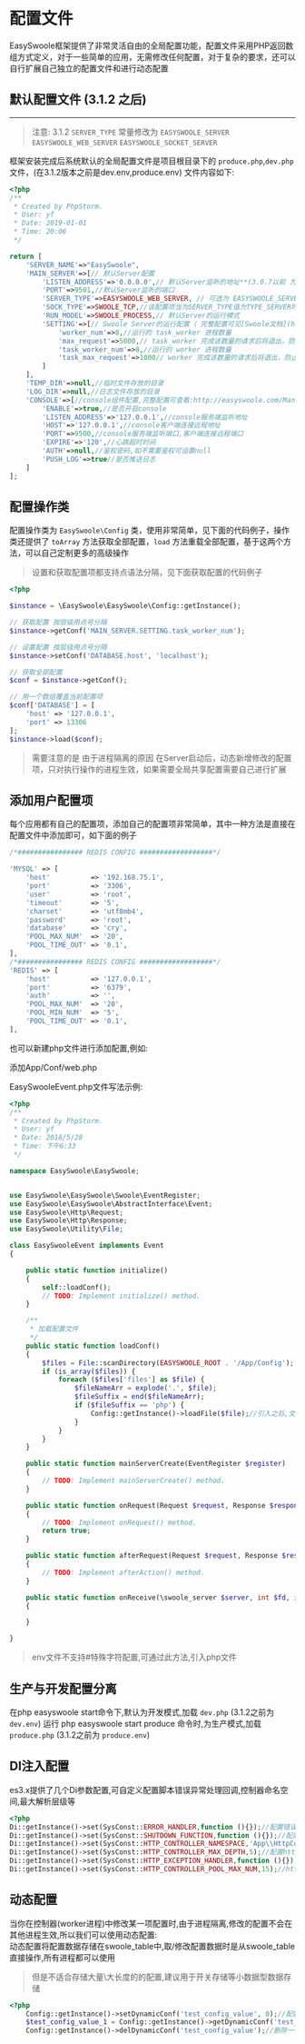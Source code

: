 # 配置文件

EasySwoole框架提供了非常灵活自由的全局配置功能，配置文件采用PHP返回数组方式定义，对于一些简单的应用，无需修改任何配置，对于复杂的要求，还可以自行扩展自己独立的配置文件和进行动态配置

## 默认配置文件 (3.1.2 之后)
------

> 注意: 3.1.2 `SERVER_TYPE` 常量修改为 `EASYSWOOLE_SERVER` `EASYSWOOLE_WEB_SERVER` `EASYSWOOLE_SOCKET_SERVER`

框架安装完成后系统默认的全局配置文件是项目根目录下的 `produce.php`,`dev.php` 文件，(在3.1.2版本之前是dev.env,produce.env)
文件内容如下:

```php
<?php
/**
 * Created by PhpStorm.
 * User: yf
 * Date: 2019-01-01
 * Time: 20:06
 */

return [
    'SERVER_NAME'=>"EasySwoole",
    'MAIN_SERVER'=>[// 默认Server配置
        'LISTEN_ADDRESS'=>'0.0.0.0',// 默认Server监听的地址**(3.0.7以前 为 HOST)
        'PORT'=>9501,//默认Server监听的端口
        'SERVER_TYPE'=>EASYSWOOLE_WEB_SERVER, // 可选为 EASYSWOOLE_SERVER  EASYSWOOLE_WEB_SERVER EASYSWOOLE_SOCKET_SERVER
        'SOCK_TYPE'=>SWOOLE_TCP,//该配置项当为SERVER_TYPE值为TYPE_SERVER时有效
        'RUN_MODEL'=>SWOOLE_PROCESS,// 默认Server的运行模式
        'SETTING'=>[// Swoole Server的运行配置（ 完整配置可见[Swoole文档](https://wiki.swoole.com/wiki/page/274.html) ）
            'worker_num'=>8,//运行的 task_worker 进程数量
            'max_request'=>5000,// task_worker 完成该数量的请求后将退出，防止内存溢出
            'task_worker_num'=>8,//运行的 worker 进程数量
            'task_max_request'=>1000// worker 完成该数量的请求后将退出，防止内存溢出
        ]
    ],
    'TEMP_DIR'=>null,//临时文件存放的目录
    'LOG_DIR'=>null,//日志文件存放的目录
    'CONSOLE'=>[//console组件配置,完整配置可查看:http://easyswoole.com/Manual/3.x/Cn/_book/SystemComponent/Console/Introduction.html
        'ENABLE'=>true,//是否开启console
        'LISTEN_ADDRESS'=>'127.0.0.1',//console服务端监听地址
        'HOST'=>'127.0.0.1',//console客户端连接远程地址
        'PORT'=>9500,//console服务端监听端口,客户端连接远程端口
        'EXPIRE'=>'120',//心跳超时时间
        'AUTH'=>null,//鉴权密码,如不需要鉴权可设置null
        'PUSH_LOG'=>true//是否推送日志
    ]
];
```
## 配置操作类

配置操作类为 `EasySwoole\Config` 类，使用非常简单，见下面的代码例子，操作类还提供了 `toArray` 方法获取全部配置，`load` 方法重载全部配置，基于这两个方法，可以自己定制更多的高级操作

> 设置和获取配置项都支持点语法分隔，见下面获取配置的代码例子

```php
<?php

$instance = \EasySwoole\EasySwoole\Config::getInstance();

// 获取配置 按层级用点号分隔
$instance->getConf('MAIN_SERVER.SETTING.task_worker_num');

// 设置配置 按层级用点号分隔
$instance->setConf('DATABASE.host', 'localhost');

// 获取全部配置
$conf = $instance->getConf();

// 用一个数组覆盖当前配置项
$conf['DATABASE'] = [
    'host' => '127.0.0.1',
    'port' => 13306
];
$instance->load($conf);
```
> 需要注意的是 由于进程隔离的原因 在Server启动后，动态新增修改的配置项，只对执行操作的进程生效，如果需要全局共享配置需要自己进行扩展

## 添加用户配置项

每个应用都有自己的配置项，添加自己的配置项非常简单，其中一种方法是直接在配置文件中添加即可，如下面的例子

```php
/*################ REDIS CONFIG ##################*/

'MYSQL' => [
    'host'          => '192.168.75.1',
    'port'          => '3306',
    'user'          => 'root',
    'timeout'       => '5',
    'charset'       => 'utf8mb4',
    'password'      => 'root',
    'database'      => 'cry',
    'POOL_MAX_NUM'  => '20',
    'POOL_TIME_OUT' => '0.1',
],
/*################ REDIS CONFIG ##################*/
'REDIS' => [
    'host'          => '127.0.0.1',
    'port'          => '6379',
    'auth'          => '',
    'POOL_MAX_NUM'  => '20',
    'POOL_MIN_NUM'  => '5',
    'POOL_TIME_OUT' => '0.1',
],
```

也可以新建php文件进行添加配置,例如:  

添加App/Conf/web.php

EasySwooleEvent.php文件写法示例:  
```php
<?php
/**
 * Created by PhpStorm.
 * User: yf
 * Date: 2018/5/28
 * Time: 下午6:33
 */

namespace EasySwoole\EasySwoole;


use EasySwoole\EasySwoole\Swoole\EventRegister;
use EasySwoole\EasySwoole\AbstractInterface\Event;
use EasySwoole\Http\Request;
use EasySwoole\Http\Response;
use EasySwoole\Utility\File;

class EasySwooleEvent implements Event
{

    public static function initialize()
    {
        self::loadConf();
        // TODO: Implement initialize() method.
    }

    /**
     * 加载配置文件
     */
    public static function loadConf()
    {
        $files = File::scanDirectory(EASYSWOOLE_ROOT . '/App/Config');
        if (is_array($files)) {
            foreach ($files['files'] as $file) {
                $fileNameArr = explode('.', $file);
                $fileSuffix = end($fileNameArr);
                if ($fileSuffix == 'php') {
                    Config::getInstance()->loadFile($file);//引入之后,文件名自动转为小写,成为配置的key
                }
            }
        }
    }

    public static function mainServerCreate(EventRegister $register)
    {
        // TODO: Implement mainServerCreate() method.
    }

    public static function onRequest(Request $request, Response $response): bool
    {
        // TODO: Implement onRequest() method.
        return true;
    }

    public static function afterRequest(Request $request, Response $response): void
    {
        // TODO: Implement afterAction() method.
    }

    public static function onReceive(\swoole_server $server, int $fd, int $reactor_id, string $data):void
    {

    }

}
```
>env文件不支持#特殊字符配置,可通过此方法,引入php文件

## 生产与开发配置分离
在php easyswoole start命令下,默认为开发模式,加载 `dev.php` (3.1.2之前为 `dev.env`)
运行 php easyswoole start produce 命令时,为生产模式,加载 `produce.php` (3.1.2之前为 `produce.env`)


## DI注入配置
es3.x提供了几个Di参数配置,可自定义配置脚本错误异常处理回调,控制器命名空间,最大解析层级等
```php
<?php
Di::getInstance()->set(SysConst::ERROR_HANDLER,function (){});//配置错误处理回调
Di::getInstance()->set(SysConst::SHUTDOWN_FUNCTION,function (){});//配置脚本结束回调
Di::getInstance()->set(SysConst::HTTP_CONTROLLER_NAMESPACE,'App\\HttpController\\');//配置控制器命名空间
Di::getInstance()->set(SysConst::HTTP_CONTROLLER_MAX_DEPTH,5);//配置http控制器最大解析层级
Di::getInstance()->set(SysConst::HTTP_EXCEPTION_HANDLER,function (){});//配置http控制器异常回调
Di::getInstance()->set(SysConst::HTTP_CONTROLLER_POOL_MAX_NUM,15);//http控制器对象池最大数量
```

## 动态配置
当你在控制器(worker进程)中修改某一项配置时,由于进程隔离,修改的配置不会在其他进程生效,所以我们可以使用动态配置:  
动态配置将配置数据存储在swoole_table中,取/修改配置数据时是从swoole_table直接操作,所有进程都可以使用  
>但是不适合存储大量\大长度的的配置,建议用于开关存储等小数据型数据存储    

```php
<?php
    Config::getInstance()->setDynamicConf('test_config_value', 0);//配置一个动态配置项
    $test_config_value_1 = Config::getInstance()->getDynamicConf('test_config_value');//获取一个配置
    Config::getInstance()->delDynamicConf('test_config_value');//删除一个配置
```
